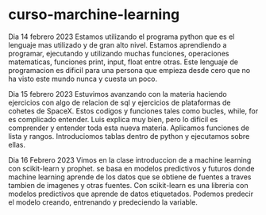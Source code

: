 # curso-marchine-learning
Dia 14 febrero 2023
Estamos utilizando el programa python que es el lenguaje mas utilizado y de gran alto nivel.
Estamos aprendiendo a programar, ejecutando y utilizando muchas funciones, operaciones matematicas, funciones print, input, float entre otras.
Este lenguaje de programacion es dificil para una persona que empieza desde cero que no ha visto este mundo nunca y cuesta un poco.

Dia 15 febrero 2023
Estuvimos avanzando con la materia haciendo ejercicios con algo de relacion de sql y ejercicios de plataformas de cohetes de SpaceX.
Estos codigos y funciones tales como bucles, while, for es complicado entender.
Luis explica muy bien, pero lo dificil es comprender y entender toda esta nueva materia.
Aplicamos funciones de lista y rangos.
Introduciomos tablas dentro de python y ejecutamos sobre ellas.


Dia 16 Febrero 2023
Vimos en la clase introduccion de a machine learning con scikit-learn y prophet.
se basa en modelos predictivos y futuros donde machine learning aprende de los datos que se obtiene de fuentes a traves tambien de imagenes y otras fuentes.
Con scikit-learn es una libreria con modelos predictivos que aprende de datos etiquetados.
Podemos predecir el modelo creando, entrenando y predeciendo la variable.
